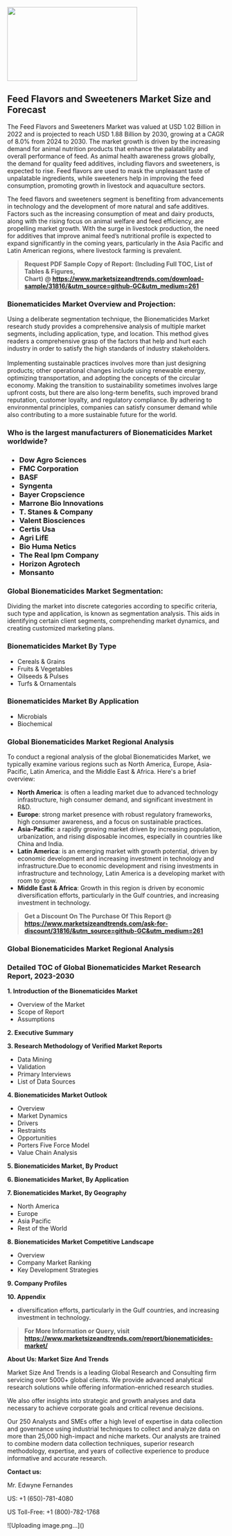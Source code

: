 <p><img class="alignnone size-medium wp-image-20088" src="https://ffe5etoiles.com/wp-content/uploads/2024/12/MST1-300x171.png" alt="" width="300" height="171" /></p><h2>Feed Flavors and Sweeteners Market Size and Forecast</h2><p>The Feed Flavors and Sweeteners Market was valued at USD 1.02 Billion in 2022 and is projected to reach USD 1.88 Billion by 2030, growing at a CAGR of 8.0% from 2024 to 2030. The market growth is driven by the increasing demand for animal nutrition products that enhance the palatability and overall performance of feed. As animal health awareness grows globally, the demand for quality feed additives, including flavors and sweeteners, is expected to rise. Feed flavors are used to mask the unpleasant taste of unpalatable ingredients, while sweeteners help in improving the feed consumption, promoting growth in livestock and aquaculture sectors.</p><p>The feed flavors and sweeteners segment is benefiting from advancements in technology and the development of more natural and safe additives. Factors such as the increasing consumption of meat and dairy products, along with the rising focus on animal welfare and feed efficiency, are propelling market growth. With the surge in livestock production, the need for additives that improve animal feed’s nutritional profile is expected to expand significantly in the coming years, particularly in the Asia Pacific and Latin American regions, where livestock farming is prevalent.</p></p><blockquote id="" class=""><strong>Request PDF Sample Copy of Report: (Including Full TOC, List of Tables &amp; Figures, Chart)&nbsp;@&nbsp;<strong><a href="https://www.marketsizeandtrends.com/download-sample/31816/&utm_source=github-GC&utm_medium=261" target="_blank">https://www.marketsizeandtrends.com/download-sample/31816/&utm_source=github-GC&utm_medium=261</a></strong></strong></blockquote><h3 id="" class="">Bionematicides Market&nbsp;Overview and Projection:</h3><p id="" class="">Using a deliberate segmentation technique, the Bionematicides Market research study provides a comprehensive analysis of multiple market segments, including application, type, and location. This method gives readers a comprehensive grasp of the factors that help and hurt each industry in order to satisfy the high standards of industry stakeholders. <br /> <br />Implementing sustainable practices involves more than just designing products; other operational changes include using renewable energy, optimizing transportation, and adopting the concepts of the circular economy. Making the transition to sustainability sometimes involves large upfront costs, but there are also long-term benefits, such improved brand reputation, customer loyalty, and regulatory compliance. By adhering to environmental principles, companies can satisfy consumer demand while also contributing to a more sustainable future for the world.</p><h3 id="" class="">Who is the largest manufacturers of&nbsp;Bionematicides Market worldwide?</h3><h3 class=""><p><ul><li>Dow Agro Sciences </li><li> FMC Corporation </li><li> BASF </li><li> Syngenta </li><li> Bayer Cropscience </li><li> Marrone Bio Innovations </li><li> T. Stanes & Company </li><li> Valent Biosciences </li><li> Certis Usa </li><li> Agri LifE </li><li> Bio Huma Netics </li><li> The Real Ipm Company </li><li> Horizon Agrotech </li><li> Monsanto</li></ul></p></h3><h3 id="" class="">Global&nbsp;Bionematicides Market Segmentation:</h3><p id="" class="">Dividing the market into discrete categories according to specific criteria, such type and application, is known as segmentation analysis. This aids in identifying certain client segments, comprehending market dynamics, and creating customized marketing plans.</p><h3 id="" class="">Bionematicides Market&nbsp;By Type</h3><p><p><ul><li>Cereals & Grains</li><li> Fruits & Vegetables</li><li> Oilseeds & Pulses</li><li> Turfs & Ornamentals</p></li></ul></p></p><h3 id="" class="">Bionematicides Market&nbsp;By Application</h3><p class=""><p><ul><li>Microbials</li><li> Biochemical</li></ul></p></p><h3 id="" class="">Global Bionematicides Market Regional Analysis</h3><p id="" class="">To conduct a regional analysis of the global Bionematicides Market, we typically examine various regions such as North America, Europe, Asia-Pacific, Latin America, and the Middle East &amp; Africa. Here's a brief overview:</p><ul><li><strong>North America</strong>: is often a leading market due to advanced technology infrastructure, high consumer demand, and significant investment in R&amp;D.</li><li><strong>Europe</strong>: strong market presence with robust regulatory frameworks, high consumer awareness, and a focus on sustainable practices.</li><li><strong>Asia-Pacific</strong>: a rapidly growing market driven by increasing population, urbanization, and rising disposable incomes, especially in countries like China and India.</li><li><strong>Latin America</strong>: is an emerging market with growth potential, driven by economic development and increasing investment in technology and infrastructure.Due to economic development and rising investments in infrastructure and technology, Latin America is a developing market with room to grow.</li><li><strong>Middle East &amp; Africa</strong>: Growth in this region is driven by economic diversification efforts, particularly in the Gulf countries, and increasing investment in technology.</li></ul><blockquote id="" class=""><strong>Get a Discount On The Purchase Of This Report @ <strong><a href="https://www.marketsizeandtrends.com/ask-for-discount/31816/&utm_source=github-GC&utm_medium=261" target="_blank">https://www.marketsizeandtrends.com/ask-for-discount/31816/&utm_source=github-GC&utm_medium=261</a></strong></strong></blockquote><h3 id="" class="">Global Bionematicides Market Regional Analysis</h3><h3 id="" class="">Detailed TOC of Global Bionematicides Market Research Report, 2023-2030</h3><p id="" class=""><strong>1. Introduction of the Bionematicides Market</strong></p><ul><li>Overview of the Market</li><li>Scope of Report</li><li>Assumptions</li></ul><p id="" class=""><strong>2. Executive Summary</strong></p><p id="" class=""><strong>3. Research Methodology of Verified Market Reports</strong></p><ul><li>Data Mining</li><li>Validation</li><li>Primary Interviews</li><li>List of Data Sources</li></ul><p id="" class=""><strong>4. Bionematicides Market Outlook</strong></p><ul><li>Overview</li><li>Market Dynamics</li><li>Drivers</li><li>Restraints</li><li>Opportunities</li><li>Porters Five Force Model</li><li>Value Chain Analysis</li></ul><p id="" class=""><strong>5. Bionematicides Market, By Product</strong></p><p id="" class=""><strong>6. Bionematicides Market, By Application</strong></p><p id="" class=""><strong>7. Bionematicides Market, By Geography</strong></p><ul><li>North America</li><li>Europe</li><li>Asia Pacific</li><li>Rest of the World</li></ul><p id="" class=""><strong>8. Bionematicides Market Competitive Landscape</strong></p><ul><li>Overview</li><li>Company Market Ranking</li><li>Key Development Strategies</li></ul><p id="" class=""><strong>9. Company Profiles</strong></p><p id="" class=""><strong>10. Appendix</strong></p><ul><li>diversification efforts, particularly in the Gulf countries, and increasing investment in technology.</li></ul><blockquote id="" class=""><strong>For More Information or Query, visit <strong><strong><a href="https://www.marketsizeandtrends.com/report/bionematicides-market/" target="_blank">https://www.marketsizeandtrends.com/report/bionematicides-market/</a></strong></strong></strong></blockquote><p id="" class=""><strong>About Us: Market Size And Trends</strong></p><p id="" class="">Market Size And Trends is a leading Global Research and Consulting firm servicing over 5000+ global clients. We provide advanced analytical research solutions while offering information-enriched research studies.</p><p id="" class="">We also offer insights into strategic and growth analyses and data necessary to achieve corporate goals and critical revenue decisions.</p><p id="" class="">Our 250 Analysts and SMEs offer a high level of expertise in data collection and governance using industrial techniques to collect and analyze data on more than 25,000 high-impact and niche markets. Our analysts are trained to combine modern data collection techniques, superior research methodology, expertise, and years of collective experience to produce informative and accurate research.</p><p id="" class=""><strong>Contact us:</strong></p><p id="" class="">Mr. Edwyne Fernandes</p><p id="" class="">US: +1 (650)-781-4080</p><p id="" class="">US Toll-Free: +1 (800)-782-1768</p>
![Uploading image.png…]()
